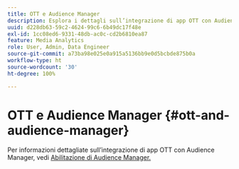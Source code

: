 ```yaml
---
title: OTT e Audience Manager
description: Esplora i dettagli sull’integrazione di app OTT con Audience Manager.
uuid: d228db63-59c2-4624-99c6-6b49dc17f48e
exl-id: 1cc08ed6-9331-48db-ac0c-cd2b6810ea87
feature: Media Analytics
role: User, Admin, Data Engineer
source-git-commit: a73ba98e025e0a915a5136bb9e0d5bcbde875b0a
workflow-type: ht
source-wordcount: '30'
ht-degree: 100%

---
```


# OTT e Audience Manager {#ott-and-audience-manager}

Per informazioni dettagliate sull’integrazione di app OTT con Audience Manager, vedi [Abilitazione di Audience Manager.](/help/legacy/intro-to-ava/am-enablement.md)
